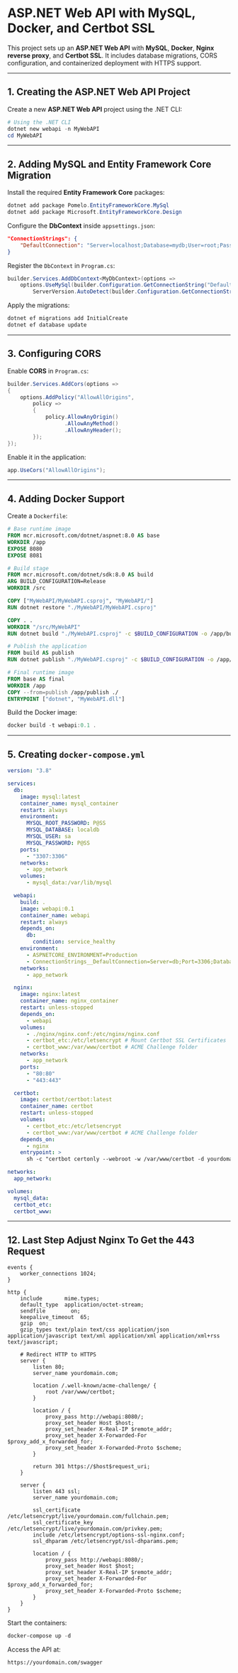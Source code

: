 # ASP.NET Web API with MySQL, Docker, and Certbot SSL

This project sets up an **ASP.NET Web API** with **MySQL**, **Docker**, **Nginx reverse proxy**, and **Certbot SSL**. It includes database migrations, CORS configuration, and containerized deployment with HTTPS support.

---

## 1. Creating the ASP.NET Web API Project

Create a new **ASP.NET Web API** project using the .NET CLI:

```powershell
# Using the .NET CLI
dotnet new webapi -n MyWebAPI
cd MyWebAPI
```

---

## 2. Adding MySQL and Entity Framework Core Migration

Install the required **Entity Framework Core** packages:

```powershell
dotnet add package Pomelo.EntityFrameworkCore.MySql
dotnet add package Microsoft.EntityFrameworkCore.Design
```

Configure the **DbContext** inside `appsettings.json`:

```json
"ConnectionStrings": {
    "DefaultConnection": "Server=localhost;Database=mydb;User=root;Password=mypassword;"
}
```

Register the `DbContext` in `Program.cs`:

```csharp
builder.Services.AddDbContext<MyDbContext>(options =>
    options.UseMySql(builder.Configuration.GetConnectionString("DefaultConnection"),
        ServerVersion.AutoDetect(builder.Configuration.GetConnectionString("DefaultConnection"))));
```

Apply the migrations:

```powershell
dotnet ef migrations add InitialCreate
dotnet ef database update
```

---

## 3. Configuring CORS

Enable **CORS** in `Program.cs`:

```csharp
builder.Services.AddCors(options =>
{
    options.AddPolicy("AllowAllOrigins",
        policy =>
        {
            policy.AllowAnyOrigin()
                  .AllowAnyMethod()
                  .AllowAnyHeader();
        });
});
```

Enable it in the application:

```csharp
app.UseCors("AllowAllOrigins");
```

---

## 4. Adding Docker Support

Create a `Dockerfile`:

```dockerfile
# Base runtime image
FROM mcr.microsoft.com/dotnet/aspnet:8.0 AS base
WORKDIR /app
EXPOSE 8080
EXPOSE 8081

# Build stage
FROM mcr.microsoft.com/dotnet/sdk:8.0 AS build
ARG BUILD_CONFIGURATION=Release
WORKDIR /src

COPY ["MyWebAPI/MyWebAPI.csproj", "MyWebAPI/"]
RUN dotnet restore "./MyWebAPI/MyWebAPI.csproj"

COPY . .
WORKDIR "/src/MyWebAPI"
RUN dotnet build "./MyWebAPI.csproj" -c $BUILD_CONFIGURATION -o /app/build

# Publish the application
FROM build AS publish
RUN dotnet publish "./MyWebAPI.csproj" -c $BUILD_CONFIGURATION -o /app/publish /p:UseAppHost=false

# Final runtime image
FROM base AS final
WORKDIR /app
COPY --from=publish /app/publish ./
ENTRYPOINT ["dotnet", "MyWebAPI.dll"]
```

Build the Docker image:

```powershell
docker build -t webapi:0.1 .
```

---

## 5. Creating `docker-compose.yml`

```yaml
version: "3.8"

services:
  db:
    image: mysql:latest
    container_name: mysql_container
    restart: always
    environment:
      MYSQL_ROOT_PASSWORD: P@SS
      MYSQL_DATABASE: localdb
      MYSQL_USER: sa
      MYSQL_PASSWORD: P@SS
    ports:
      - "3307:3306"
    networks:
      - app_network
    volumes:
      - mysql_data:/var/lib/mysql

  webapi:
    build: .
    image: webapi:0.1
    container_name: webapi
    restart: always
    depends_on:
      db:
        condition: service_healthy
    environment:
      - ASPNETCORE_ENVIRONMENT=Production
      - ConnectionStrings__DefaultConnection=Server=db;Port=3306;Database=localdb;User=sa;Password=P@SS;
    networks:
      - app_network

  nginx:
    image: nginx:latest
    container_name: nginx_container
    restart: unless-stopped
    depends_on:
      - webapi
    volumes:
      - ./nginx/nginx.conf:/etc/nginx/nginx.conf
      - certbot_etc:/etc/letsencrypt # Mount Certbot SSL Certificates
      - certbot_www:/var/www/certbot # ACME Challenge folder
    networks:
      - app_network
    ports:
      - "80:80"
      - "443:443"

  certbot:
    image: certbot/certbot:latest
    container_name: certbot
    restart: unless-stopped
    volumes:
      - certbot_etc:/etc/letsencrypt
      - certbot_www:/var/www/certbot # ACME Challenge folder
    depends_on:
      - nginx
    entrypoint: >
      sh -c "certbot certonly --webroot -w /var/www/certbot -d yourdomain.com --email your@email.com --agree-tos --no-eff-email --force-renewal && certbot renew --dry-run"

networks:
  app_network:

volumes:
  mysql_data:
  certbot_etc:
  certbot_www:
```

---

## 12. Last Step Adjust Nginx To Get the 443 Request

```nginx
events {
    worker_connections 1024;
}

http {
    include       mime.types;
    default_type  application/octet-stream;
    sendfile        on;
    keepalive_timeout  65;
    gzip  on;
    gzip_types text/plain text/css application/json application/javascript text/xml application/xml application/xml+rss text/javascript;

    # Redirect HTTP to HTTPS
    server {
        listen 80;
        server_name yourdomain.com;

        location /.well-known/acme-challenge/ {
            root /var/www/certbot;
        }

        location / {
            proxy_pass http://webapi:8080/;
            proxy_set_header Host $host;
            proxy_set_header X-Real-IP $remote_addr;
            proxy_set_header X-Forwarded-For $proxy_add_x_forwarded_for;
            proxy_set_header X-Forwarded-Proto $scheme;
        }

        return 301 https://$host$request_uri;
    }

    server {
        listen 443 ssl;
        server_name yourdomain.com;

        ssl_certificate /etc/letsencrypt/live/yourdomain.com/fullchain.pem;
        ssl_certificate_key /etc/letsencrypt/live/yourdomain.com/privkey.pem;
        include /etc/letsencrypt/options-ssl-nginx.conf;
        ssl_dhparam /etc/letsencrypt/ssl-dhparams.pem;

        location / {
            proxy_pass http://webapi:8080/;
            proxy_set_header Host $host;
            proxy_set_header X-Real-IP $remote_addr;
            proxy_set_header X-Forwarded-For $proxy_add_x_forwarded_for;
            proxy_set_header X-Forwarded-Proto $scheme;
        }
    }
}
```

Start the containers:

```powershell
docker-compose up -d
```

Access the API at:

```text
https://yourdomain.com/swagger
```
